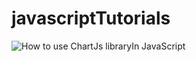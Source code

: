 # javascriptTutorials
![How to use ChartJs libraryIn JavaScript](https://user-images.githubusercontent.com/11161480/150811132-657dd521-d297-40f9-9a3c-bdb6b6af4325.png)
